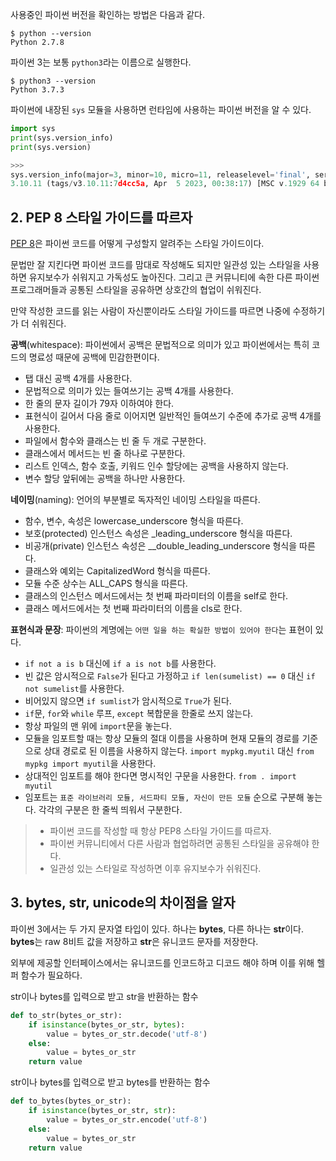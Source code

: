 사용중인 파이썬 버전을 확인하는 방법은 다음과 같다.

```
$ python --version
Python 2.7.8
```

파이썬 3는 보통 `python3`라는 이름으로 실행한다.

```
$ python3 --version
Python 3.7.3
```

파이썬에 내장된 `sys` 모듈을 사용하면 런타임에 사용하는 파이썬 버전을 알 수 있다.

```python
import sys
print(sys.version_info)
print(sys.version)

>>>
sys.version_info(major=3, minor=10, micro=11, releaselevel='final', serial=0)
3.10.11 (tags/v3.10.11:7d4cc5a, Apr  5 2023, 00:38:17) [MSC v.1929 64 bit (AMD64)]
```

## 2. PEP 8 스타일 가이드를 따르자

[PEP 8](https://www.python.org/dev/peps/pep-0008/)은 파이썬 코드를 어떻게 구성할지 알려주는 스타일 가이드이다.

문법만 잘 지킨다면 파이썬 코드를 맘대로 작성해도 되지만 일관성 있는 스타일을 사용하면 유지보수가 쉬워지고 가독성도 높아진다. 그리고 큰 커뮤니티에 속한 다른 파이썬 프로그래머들과 공통된 스타일을 공유하면 상호간의 협업이 쉬워진다.

만약 작성한 코드를 읽는 사람이 자신뿐이라도 스타일 가이드를 따르면 나중에 수정하기가 더 쉬워진다.

**공백**(whitespace): 파이썬에서 공백은 문법적으로 의미가 있고 파이썬에서는 특히 코드의 명료성 때문에 공백에 민감한편이다.

- 탭 대신 공백 4개를 사용한다.
- 문법적으로 의미가 있는 들여쓰기는 공백 4개를 사용한다.
- 한 줄의 문자 길이가 79자 이하여야 한다.
- 표현식이 길어서 다음 줄로 이어지면 일반적인 들여쓰기 수준에 추가로 공백 4개를 사용한다.
- 파일에서 함수와 클래스는 빈 줄 두 개로 구분한다.
- 클래스에서 메서드는 빈 줄 하나로 구분한다.
- 리스트 인덱스, 함수 호출, 키워드 인수 할당에는 공백을 사용하지 않는다.
- 변수 할당 앞뒤에는 공백을 하나만 사용한다.

**네이밍**(naming): 언어의 부분별로 독자적인 네이밍 스타일을 따른다.

- 함수, 변수, 속성은 lowercase_underscore 형식을 따른다.
- 보호(protected) 인스턴스 속성은 \_leading_underscore 형식을 따른다.
- 비공개(private) 인스턴스 속성은 \_\_double_leading_underscore 형식을 따른다.
- 클래스와 예외는 CapitalizedWord 형식을 따른다.
- 모듈 수준 상수는 ALL_CAPS 형식을 따른다.
- 클래스의 인스턴스 메서드에서는 첫 번째 파라미터의 이름을 self로 한다.
- 클래스 메서드에서는 첫 번째 파라미터의 이름을 cls로 한다.

**표현식과 문장**: 파이썬의 계명에는 `어떤 일을 하는 확실한 방법이 있어야 한다`는 표현이 있다.

- `if not a is b` 대신에 `if a is not b`를 사용한다.
- 빈 값은 암시적으로 `False`가 된다고 가정하고 `if len(sumelist) == 0` 대신 `if not sumelist`를 사용한다.
- 비어있지 않으면 `if sumlist`가 암시적으로 `True`가 된다.
- `if`문, `for`와 `while` 루프, `except` 복합문을 한줄로 쓰지 않는다.
- 항상 파일의 맨 위에 `import`문을 놓는다.
- 모듈을 임포트할 때는 항상 모듈의 절대 이름을 사용하며 현재 모듈의 경로를 기준으로 상대 경로로 된 이름을 사용하지 않는다. `import mypkg.myutil` 대신 `from mypkg import myutil`을 사용한다.
- 상대적인 임포트를 해야 한다면 명시적인 구문을 사용한다. `from . import myutil`
- 임포트는 `표준 라이브러리 모듈, 서드파티 모듈, 자신이 만든 모듈` 순으로 구분해 놓는다. 각각의 구분은 한 줄씩 띄워서 구분한다.

> - 파이썬 코드를 작성할 때 항상 PEP8 스타일 가이드를 따르자.
> - 파이썬 커뮤니티에서 다른 사람과 협업하려면 공통된 스타일을 공유해야 한다.
> - 일관성 있는 스타일로 작성하면 이후 유지보수가 쉬워진다.

## 3. bytes, str, unicode의 차이점을 알자

파이썬 3에서는 두 가지 문자열 타입이 있다. 하나는 **bytes**, 다른 하나는 **str**이다. **bytes**는 raw 8비트 값을 저장하고 **str**은 유니코드 문자를 저장한다.

외부에 제공할 인터페이스에서는 유니코드를 인코드하고 디코드 해야 하며 이를 위해 헬퍼 함수가 필요하다.

str이나 bytes를 입력으로 받고 str을 반환하는 함수

```python
def to_str(bytes_or_str):
    if isinstance(bytes_or_str, bytes):
        value = bytes_or_str.decode('utf-8')
    else:
        value = bytes_or_str
    return value
```

str이나 bytes를 입력으로 받고 bytes를 반환하는 함수

```python
def to_bytes(bytes_or_str):
    if isinstance(bytes_or_str, str):
        value = bytes_or_str.encode('utf-8')
    else:
        value = bytes_or_str
    return value
```
